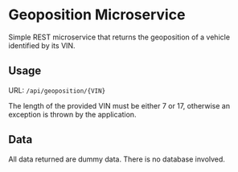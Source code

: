 # Geoposition Microservice

Simple REST microservice that returns the geoposition of a vehicle identified by its VIN.

## Usage

URL: `/api/geoposition/{VIN}`

The length of the provided VIN must be either 7 or 17, otherwise an exception is thrown by the application.

## Data

All data returned are dummy data. There is no database involved.
